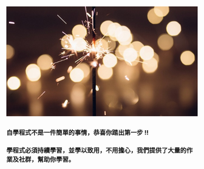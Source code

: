 # ![](/assets/cheer.jpg)

### 自學程式不是一件簡單的事情，恭喜你踏出第一步 !! 

### 學程式必須持續學習，並學以致用，不用擔心，我們提供了大量的作業及社群，幫助你學習。




